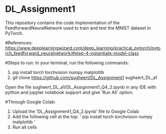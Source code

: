 # DL_Assignment1
This repository contains the code implementation of the FeedforwardNeuralNetwork used to train and test the MNIST dataset in PyTorch.

#References:
https://www.deeplearningwizard.com/deep_learning/practical_pytorch/pytorch_feedforward_neuralnetwork/#step-4-instantiate-model-class

#Steps to run:
In your terminal, run the following commands:
1. pip install torch torchvision numpy matplotlib
2. git clone https://github.com/sugheert/DL_Assignment1 sugheert_DL_a1

Open the file sugheert_DL_a1/DL_Assignment1_Q4_2.ipynb in any IDE with python and jupyter notebook support and give 'Run All' option.

#Through Google Colab:
1. Upload the 'DL_Assignment1_Q4_2.ipynb' file to Google Colab
2. Add the following cell at the top: ' pip install torch torchvision numpy matplotlib '
3. Run all cells

